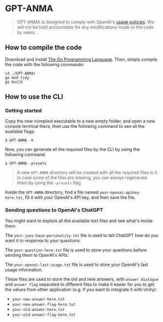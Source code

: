 # GPT-ANMA

> GPT-ANMA is designed to comply with OpenAI's [usage policies](https://openai.com/policies/usage-policies). We will not be hold accountable for any modifications made to the code by users.

## How to compile the code

Download and install [The Go Programming Language](https://go.dev/).
Then, simply compile the code with the following commands:

```
cd ./GPT-ANMA/
go mod tidy
go build
```

## How to use the CLI

### Getting started

Copy the new compiled executable to a new empty folder, and open a new console terminal there, then use the following command to see all the available flags:

```
$ GPT-ANMA -h
```

Now, you can generate all the required files by the CLI by using the following command:

```
$ GPT-ANMA -presets
```

> A new `GPT-ANMA` directory will be created with all the required files in it. In case some of the files are missing, you can always regenerate them by using the `-presets` flag.

Inside the `GPT-ANMA` directory, find a file named `your-openai-apikey-here.txt`, fill it with your OpenAI's API key, and then save the file.

### Sending questions to OpenAI's ChatGPT

You might want to explore all the available text files and see what's inside them.

The `your-juns-base-personality.txt` file is used to tell ChatGPT how do you want it to response to your questions.

The `your-question-here.txt` file is used to store your questions before sending them to OpenAI's APIs.

The `your-openai-last-usage.txt` file is used to store your OpenAI's last usage information.

These files are used to store the old and new answers, with `answer dialogue` and `answer flag` separated to different files to make it easier for you to get the values from other application (e.g. if you want to integrate it with Unity):

- `your-new-answer-here.txt`
- `your-new-answer-flag-here.txt`
- `your-old-answer-here.txt`
- `your-old-answer-flag-here.txt`
